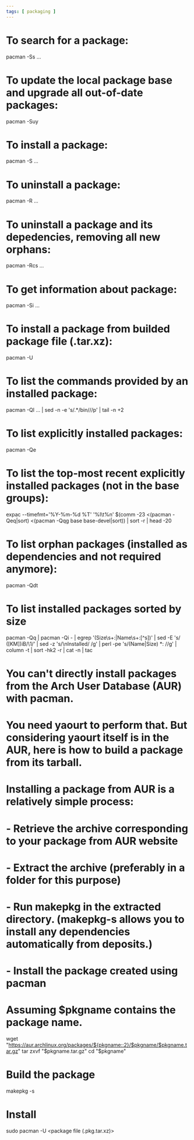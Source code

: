 ```yaml
---
tags: [ packaging ]
---
```

# To search for a package:
pacman -Ss <package>...

# To update the local package base and upgrade all out-of-date packages:
pacman -Suy

# To install a package:
pacman -S <package>...

# To uninstall a package:
pacman -R <package>...

# To uninstall a package and its depedencies, removing all new orphans:
pacman -Rcs <package>...

# To get information about package:
pacman -Si <package>...

# To install a package from builded package file (.tar.xz):
pacman -U <file>

# To list the commands provided by an installed package:
pacman -Ql <package>... | sed -n -e 's/.*\/bin\///p' | tail -n +2

# To list explicitly installed packages:
pacman -Qe

# To list the top-most recent explicitly installed packages (not in the base groups):
expac --timefmt='%Y-%m-%d %T' '%l\t%n' $(comm -23 <(pacman -Qeq|sort) <(pacman -Qqg base base-devel|sort)) | sort -r | head -20

# To list orphan packages (installed as dependencies and not required anymore):
pacman -Qdt

# To list installed packages sorted by size
pacman -Qq | pacman -Qi - | egrep '(Size\s+:|Name\s+:[^s])' | sed -E 's/ ([KM])iB/\1/' | sed -z 's/\nInstalled/ /g' | perl -pe 's/(Name|Size) *: //g' | column -t | sort -hk2 -r | cat -n | tac


# You can't directly install packages from the Arch User Database (AUR) with pacman.
# You need yaourt to perform that. But considering yaourt itself is in the AUR, here is how to build a package from its tarball.
# Installing a package from AUR is a relatively simple process:
# - Retrieve the archive corresponding to your package from AUR website
# - Extract the archive (preferably in a folder for this purpose)
# - Run makepkg in the extracted directory. (makepkg-s allows you to install any dependencies automatically from deposits.)
# - Install the package created using pacman
# Assuming $pkgname contains the package name.
wget "https://aur.archlinux.org/packages/${pkgname::2}/$pkgname/$pkgname.tar.gz"
tar zxvf "$pkgname.tar.gz"
cd "$pkgname"
# Build the package
makepkg -s
# Install
sudo pacman -U <package file (.pkg.tar.xz)>

